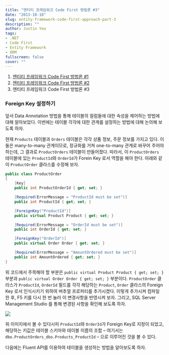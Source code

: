 ```yaml
---
title: "엔티티 프레임워크 Code First 방법론 #3"
date: "2013-10-18"
slug: entity-framework-code-first-approach-part-3
description: ""
author: Justin Yoo
tags:
- .NET
- Code First
- Entity Framework
- ORM
fullscreen: false
cover: ""
---
```


1. [엔티티 프레임워크 Code First 방법론 #1](https://blog.aliencube.org/ko/2013/09/29/entity-framework-code-first-approach-part-1)
2. [엔티티 프레임워크 Code First 방법론 #2](https://blog.aliencube.org/ko/2013/09/30/entity-framework-code-first-approach-part-2)
3. 엔티티 프레임워크 Code First 방법론 #3

### Foreign Key 설정하기

앞서 Data Annotation 방법을 통해 테이블의 컬럼들에 대한 속성을 제어하는 방법에 대해 알아보았다. 이번에는 테이블 각각에 대한 관계를 설정하는 방법에 대해 논의해 보도록 하자.

현재 `Products` 테이블과 `Orders` 테이블은 각각 상품 정보, 주문 정보를 가지고 있다. 이 둘은 many-to-many 관계이므로, 정규화를 거쳐 one-to-many 관계로 바꾸어 주어야 하는데, 그 결과로 `ProductOrders` 테이블이 만들어졌다. 따라서, 이 `ProductOrders` 테이블에 있는 `ProductId`와 `OrderId`가 Forein Key 로서 역할을 해야 한다. 아래와 같이 `ProductOrder` 클라스를 수정해 보자.

```csharp
public class ProductOrder
{
    [Key]
    public int ProductOrderId { get; set; }

    [Required(ErrorMessage = "ProductId must be set")]
    public int ProductId { get; set; }

    [ForeignKey("ProductId")]
    public virtual Product Product { get; set; }

    [Required(ErrorMessage = "OrderId must be set")]
    public int OrderId { get; set; }

    [ForeignKey("OrderId")]
    public virtual Order Order { get; set; }

    [Required(ErrorMessage = "AmountOrdered must be set")]
    public int AmountOrdered { get; set; }
}

```

위 코드에서 주목해야 할 부분은 `public virtual Product Product { get; set; }` 부분과 `public virtual Order Order { get; set; }` 부분이다. `ProductOrder` 클라스가 `ProductId`, `OrderId` 필드를 각각 해당하는 `Product`, `Order` 클라스의 Foreign Key 로서 인식시키기 위하여 버추얼 프로퍼티를 추가시켰다. 이렇게 추가시켜 컴파일 한 후, F5 키를 다시 한 번 눌러 이 변경사항을 반영시켜 보자. 그리고, SQL Server Management Studio 를 통해 변경된 사항을 확인해 보도록 하자.

![](http://media.tumblr.com/6649846e2c18b93db4331147a1e6d5c8/tumblr_inline_muv9wej11M1qzhmhx.png)

위 이미지에서 볼 수 있다시피 `ProductId`와 `OrderId`가 Foreign Key로 지정이 되었고, 해당하는 키값은 테이블 스키마와 테이블 이름의 조합 – 여기서는 `dbo.ProductOrders_dbo.Products_ProductId` – 으로 이루어진 것을 볼 수 있다.

다음에는 Fluent API를 이용하여 테이블을 생성하는 방법을 알아보도록 하자.
